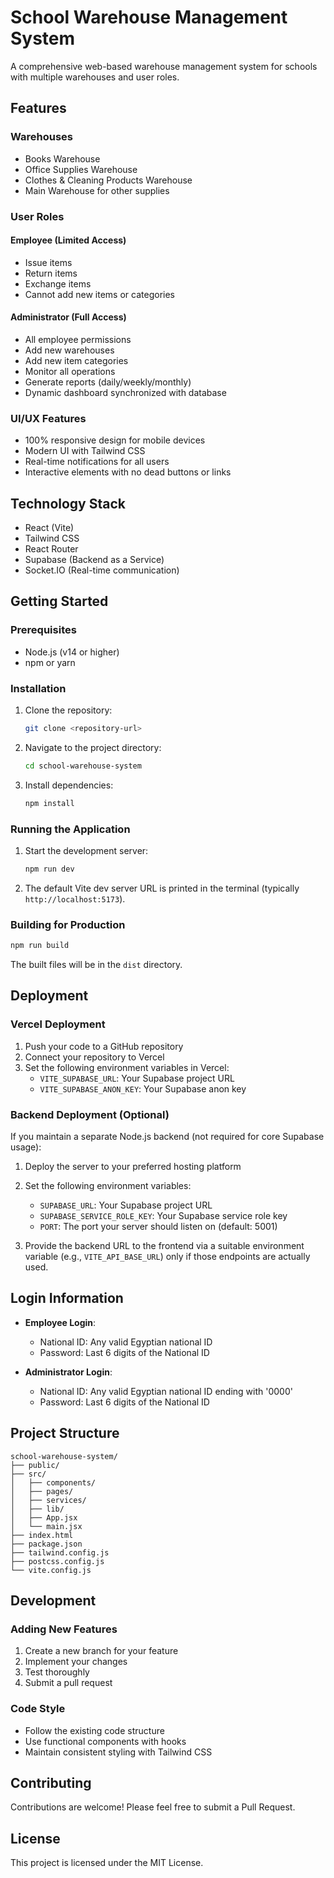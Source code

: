# School Warehouse Management System

A comprehensive web-based warehouse management system for schools with multiple warehouses and user roles.

## Features

### Warehouses
- Books Warehouse
- Office Supplies Warehouse
- Clothes & Cleaning Products Warehouse
- Main Warehouse for other supplies

### User Roles

#### Employee (Limited Access)
- Issue items
- Return items
- Exchange items
- Cannot add new items or categories

#### Administrator (Full Access)
- All employee permissions
- Add new warehouses
- Add new item categories
- Monitor all operations
- Generate reports (daily/weekly/monthly)
- Dynamic dashboard synchronized with database

### UI/UX Features
- 100% responsive design for mobile devices
- Modern UI with Tailwind CSS
- Real-time notifications for all users
- Interactive elements with no dead buttons or links

## Technology Stack
- React (Vite)
- Tailwind CSS
- React Router
- Supabase (Backend as a Service)
- Socket.IO (Real-time communication)

## Getting Started

### Prerequisites
- Node.js (v14 or higher)
- npm or yarn

### Installation

1. Clone the repository:
   ```bash
   git clone <repository-url>
   ```

2. Navigate to the project directory:
   ```bash
   cd school-warehouse-system
   ```

3. Install dependencies:
   ```bash
   npm install
   ```

### Running the Application

1. Start the development server:
   ```bash
   npm run dev
   ```

2. The default Vite dev server URL is printed in the terminal (typically `http://localhost:5173`).

### Building for Production

```bash
npm run build
```

The built files will be in the `dist` directory.

## Deployment

### Vercel Deployment

1. Push your code to a GitHub repository
2. Connect your repository to Vercel
3. Set the following environment variables in Vercel:
   - `VITE_SUPABASE_URL`: Your Supabase project URL
   - `VITE_SUPABASE_ANON_KEY`: Your Supabase anon key

### Backend Deployment (Optional)

If you maintain a separate Node.js backend (not required for core Supabase usage):

1. Deploy the server to your preferred hosting platform
2. Set the following environment variables:
   - `SUPABASE_URL`: Your Supabase project URL
   - `SUPABASE_SERVICE_ROLE_KEY`: Your Supabase service role key
   - `PORT`: The port your server should listen on (default: 5001)

3. Provide the backend URL to the frontend via a suitable environment variable (e.g., `VITE_API_BASE_URL`) only if those endpoints are actually used.

## Login Information

- **Employee Login**: 
  - National ID: Any valid Egyptian national ID
  - Password: Last 6 digits of the National ID

- **Administrator Login**:
  - National ID: Any valid Egyptian national ID ending with '0000'
  - Password: Last 6 digits of the National ID

## Project Structure
```
school-warehouse-system/
├── public/
├── src/
│   ├── components/
│   ├── pages/
│   ├── services/
│   ├── lib/
│   ├── App.jsx
│   └── main.jsx
├── index.html
├── package.json
├── tailwind.config.js
├── postcss.config.js
└── vite.config.js
```

## Development

### Adding New Features
1. Create a new branch for your feature
2. Implement your changes
3. Test thoroughly
4. Submit a pull request

### Code Style
- Follow the existing code structure
- Use functional components with hooks
- Maintain consistent styling with Tailwind CSS

## Contributing
Contributions are welcome! Please feel free to submit a Pull Request.

## License
This project is licensed under the MIT License.